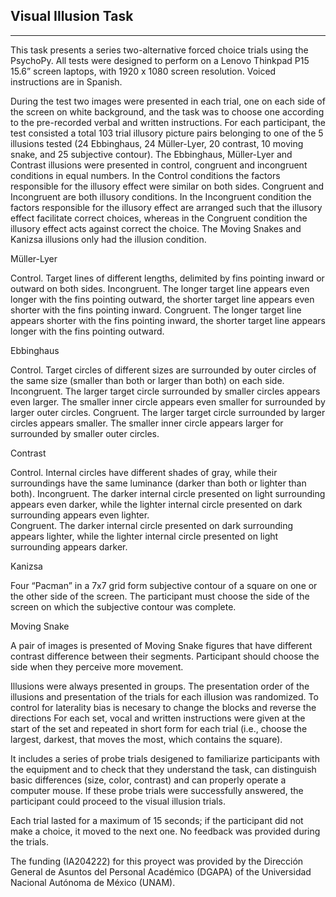 Visual Illusion Task
-----------------------
-----------------------

This task presents a series two-alternative forced choice trials using the PsychoPy. 
All tests were designed to perform on a Lenovo Thinkpad P15 15.6” screen laptops, with 1920 x 1080 screen resolution.
Voiced instructions are in Spanish.

During the test two images were presented in each trial, one on each side of the screen on white background, 
and the task was to choose one according to the pre-recorded verbal and written instructions. 
For each participant, the test consisted a total 103 trial illusory picture pairs belonging to one of the 5 illusions tested 
(24 Ebbinghaus, 24 Müller-Lyer, 20 contrast, 10 moving snake, and 25 subjective contour). The Ebbinghaus, Müller-Lyer and 
Contrast illusions were presented in control, congruent and incongruent conditions in equal numbers. 
In the Control conditions the factors responsible for the illusory effect were similar on both sides. 
Congruent and Incongruent are both illusory conditions. In the Incongruent condition the factors responsible 
for the illusory effect are arranged such that the illusory effect facilitate correct choices, whereas in the 
Congruent condition the illusory effect acts against correct the choice. The Moving Snakes and Kanizsa illusions 
only had the illusion condition.

Müller-Lyer
	
Control. Target lines of different lengths, delimited by fins pointing inward or outward on both sides. 
Incongruent. The longer target line appears even longer with the fins pointing outward, the shorter target line appears even shorter with the fins pointing inward. 
Congruent. The longer target line appears shorter with the fins pointing inward, the shorter target line appears longer with the fins pointing outward. 

Ebbinghaus 
	
Control. Target circles of different sizes are surrounded by outer circles of the same size (smaller than both or larger than both) on each side. 
Incongruent. The larger target circle surrounded by smaller circles appears even larger. The smaller inner circle appears even smaller for surrounded by larger outer circles. 
Congruent. The larger target circle surrounded by larger circles appears smaller. The smaller inner circle appears larger for surrounded by smaller outer circles. 

Contrast 

Control. Internal circles have different shades of gray, while their surroundings have the same luminance (darker than both or lighter than both). 
Incongruent. The darker internal circle presented on light surrounding appears even darker, while the lighter internal circle presented on dark surrounding appears even lighter.   
Congruent. The darker internal circle presented on dark surrounding appears lighter, while the lighter internal circle presented on light surrounding appears darker.   

Kanizsa 
	
Four “Pacman” in a 7x7 grid form subjective contour of a square on one or the other side of the screen. 
The participant must choose the side of the screen on which the subjective contour was complete. 

Moving Snake 
	
A pair of images is presented of Moving Snake figures that have different contrast difference between their segments. 
Participant should choose the side when they perceive more movement. 

Illusions were always presented in groups. 
The presentation order of the illusions and presentation of the trials for each illusion was randomized. 
To control for laterality bias is necesary to change the blocks and reverse the directions 
For each set, vocal and written instructions were given at the start of the set and repeated in short form for each trial 
(i.e., choose the largest, darkest, that moves the most, which contains the square). 

It includes a series of probe trials desigened to familiarize participants with the equipment and to check that they understand the task, 
can distinguish basic differences (size, color, contrast) and can properly operate a computer mouse. 
If these probe trials were successfully answered, the participant could proceed to the visual illusion trials.  

Each trial lasted for a maximum of 15 seconds; if the participant did not make a choice, 
it moved to the next one. No feedback was provided during the trials.

The funding (IA204222) for this proyect was provided by the Dirección General de Asuntos del Personal Académico (DGAPA) of the Universidad Nacional Autónoma de México (UNAM).
